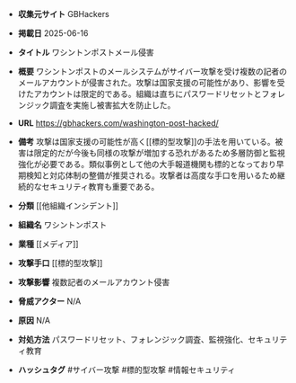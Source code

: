 - **収集元サイト**
GBHackers

- **掲載日**
2025-06-16

- **タイトル**
ワシントンポストメール侵害

- **概要**
ワシントンポストのメールシステムがサイバー攻撃を受け複数の記者のメールアカウントが侵害された。攻撃は国家支援の可能性があり、影響を受けたアカウントは限定的である。組織は直ちにパスワードリセットとフォレンジック調査を実施し被害拡大を防止した。

- **URL**
https://gbhackers.com/washington-post-hacked/

- **備考**
攻撃は国家支援の可能性が高く[[標的型攻撃]]の手法を用いている。被害は限定的だが今後も同様の攻撃が増加する恐れがあるため多層防御と監視強化が必要である。類似事例として他の大手報道機関も標的となっており早期検知と対応体制の整備が推奨される。攻撃者は高度な手口を用いるため継続的なセキュリティ教育も重要である。

- **分類**
[[他組織インシデント]]

- **組織名**
ワシントンポスト

- **業種**
[[メディア]]

- **攻撃手口**
[[標的型攻撃]]

- **攻撃影響**
複数記者のメールアカウント侵害

- **脅威アクター**
N/A

- **原因**
N/A

- **対処方法**
パスワードリセット、フォレンジック調査、監視強化、セキュリティ教育

- **ハッシュタグ**
#サイバー攻撃 #標的型攻撃 #情報セキュリティ
